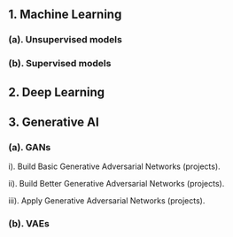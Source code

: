 ## 1. Machine Learning 
### (a). Unsupervised models

### (b). Supervised models

## 2. Deep Learning 

## 3. Generative AI 
###   (a). GANs 
i). Build Basic Generative Adversarial Networks (projects).

ii). Build Better Generative Adversarial Networks (projects).

iii). Apply Generative Adversarial Networks (projects).
###   (b). VAEs
<br>
<br>
<br>
